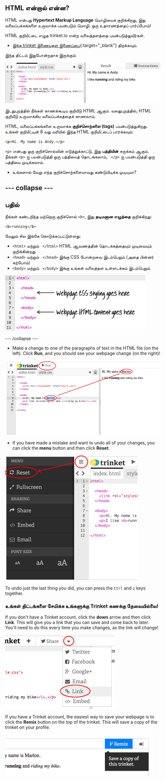 ## HTML என்றால் என்ன?

HTML என்பது **Hypertext Markup Language** மொழியைக் குறிக்கிறது, இது வலைப்பக்கங்களை உருவாக்க பயன்படும் மொழி. ஒரு உதாரணத்தைப் பார்ப்போம்!

HTML குறியீட்டை எழுத trinket.io என்ற வலைத்தளத்தை பயன்படுத்துவீர்கள்.

+ [இந்த trinket இணையதள இணைப்பை](http://jumpto.cc/web-intro){:target="_blank"} திறக்கவும்.

இந்த திட்டம் இதுபோன்றதாக இருக்கும்:

![திரைப்பிடிப்பு](images/birthday-starter.png)

இடதுபுறத்தில் நீங்கள் காணக்கூடிய குறியீடு HTML ஆகும். வலதுபுறத்தில், HTML குறியீடு உருவாக்கிய வலைப்பக்கத்தைக் காணலாம்.

HTML, வலைப்பக்கங்களை உருவாக்க **குறிச்சொற்களை (tags)** பயன்படுத்துகிறது. உங்கள் குறியீட்டின் 8 வது வரியில் இந்த HTML குறியீட்டைப் பார்க்கவும்:

```html
<p>Hi. My name is Andy.</p>
```

`<p>` என்பது ஒரு குறிச்சொல்லின் எடுத்துக்காட்டு, இது **பத்தியின்** சுருக்கம் ஆகும். நீங்கள் `<p>` ஐ பயன்படுத்தி ஒரு பத்தியைத் தொடங்கலாம், ` </p>` ஐ பயன்படுத்தி ஒரு பத்தியை முடிக்கலாம்.

+ உங்களால் வேறு எந்த குறிச்சொற்களையாவது கண்டுபிடிக்க முடியுமா?

## \--- collapse \---

## பதில்

நீங்கள் கண்டறிந்த மற்றொரு குறிச்சொல் `<b>`, இது **தடிமனான எழுத்தை** குறிக்கிறது:

```html
<b>running</b>
```

மேலும் சில இங்கே கொடுக்கப்பட்டுள்ளது:

+ `<html>` மற்றும் ` </html>` HTML ஆவணத்தின் தொடக்கத்தையும் முடிவையும் குறிக்கின்றது
+ `<head>` மற்றும் ` </head>` இங்கு CSS போன்றவை இடம்பெறும் (அதை பின்னர் கற்போம்)
+ `<body>` மற்றும் ` </body>` இங்கு உங்கள் வலைத்தள உள்ளடக்கம் இடம்பெறும்

![திரைப்பிடிப்பு](images/birthday-head-body.png)

\--- /collapse \---

+ Make a change to one of the paragraphs of text in the HTML file (on the left). Click **Run**, and you should see your webpage change (on the right)!

![திரைப்பிடிப்பு](images/birthday-edit-html.png)

+ If you have made a mistake and want to undo all of your changes, you can click the **menu** button and then click **Reset**.

![திரைப்பிடிப்பு](images/birthday-reset.png)

To undo just the last thing you did, you can press the `Ctrl` and `z` keys together.

### உங்கள் திட்டங்களை சேமிக்க உங்களுக்கு Trinket கணக்கு தேவையில்லை!

If you don't have a Trinket account, click the **down** arrow and then click **Link**. This will give you a link that you can save and come back to later. You'll need to do this every time you make changes, as the link will change!

![திரைப்பிடிப்பு](images/birthday-link.png)

If you have a Trinket account, the easiest way to save your webpage is to click the **Remix** button on the top of the trinket. This will save a copy of the trinket on your profile.

![திரைப்பிடிப்பு](images/birthday-remix.png)